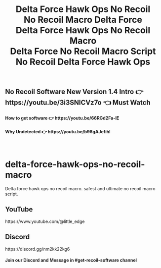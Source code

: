 
<h1 align="center">
  <br>
  Delta Force Hawk Ops No Recoil
  <br>
  No Recoil Macro Delta Force
  <br>
  Delta Force Hawk Ops No Recoil Macro
  <br>
  Delta Force No Recoil Macro Script
  <br>
  No Recoil Delta Force Hawk Ops
</h1>

<br>
<h2>No Recoil Software New Version 1.4 Intro  👉 https://youtu.be/3i3SNICVz7o 👈 Must Watch</h2>
<h4>How to get software 👉 https://youtu.be/66RGd2Fa-IE </h4>
<h4>Why Undetected 👉 https://youtu.be/b96gAJefihI </h4>
<br>

# delta-force-hawk-ops-no-recoil-macro
Delta force hawk ops no recoil macro. safest and ultimate no recoil macro script.

<h2>YouTube</h2>
https://www.youtube.com/@little_edge
<br>
<h2>Discord</h2>
https://discord.gg/nm2kk22kg6
<h4>Join our Discord and Message in #get-recoil-software channel</h4>

